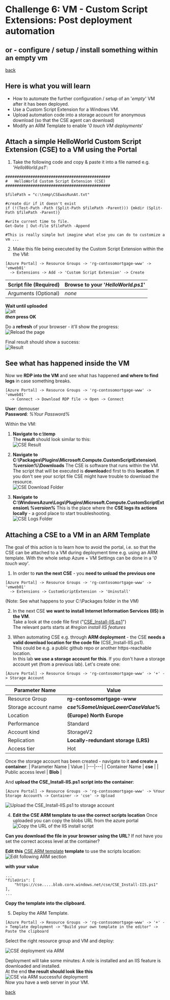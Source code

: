 # Challenge 6: VM - Custom Script Extensions: Post deployment automation
## or - configure / setup / install something within an empty vm ##  

[back](../../readme.md)  

## Here is what you will learn ##
- How to automate the further configuration / setup of an '_empty_' VM after it has been deployed.
- Use a Custom Script Extension for a Windows VM.
- Upload automation code into a storage account for anonymous download (so that the CSE agent can download)
- Modify an ARM Template to enable '_0 touch VM deployments_'

## Attach a simple HelloWorld Custom Script Extension (CSE) to a VM using the Portal ##
1. Take the following code and copy & paste it into a file named e.g. '_HelloWorld.ps1_':

```
##############################################
#   HelloWorld Custom Script Extension (CSE)
##############################################

$filePath = "c:\temp\CSEwasRunAt.txt"

#create dir if it doesn't exist
if (!(Test-Path -Path (Split-Path $filePath -Parent))) {mkdir (Split-Path $filePath -Parent)}

#write current time to file.
Get-Date | Out-File $filePath -Append

#This is really simple but imagine what else you can do to customize a vm ...

```

2. Make this file being executed by the Custom Script Extension within the the VM:
```
[Azure Portal] -> Resource Groups -> 'rg-contosomortgage-www' -> 'vmweb01'
  -> Extensions -> Add -> 'Custom Script Extension' -> Create
```
  
| Script file (Required) |  Browse to your '_HelloWorld.ps1_'  |
|---|---|
| Arguments (Optional) |  _none_  |  
  
**Wait until uploaded**  
![alt](AddCSE-HelloWorldToVM.PNG)  
**_then_ press OK**  


Do a **refresh** of your browser - it'll show the progress:  
![Reload the page](AddCSE-HelloWorldToVM2.PNG)
  
Final result should show a success:  
![Result](AddCSE-HelloWorldToVM3.PNG)

## See what has happened inside the VM
Now we **RDP into the VM** and see what has happened **and where to find logs** in case something breaks.
```
[Azure Portal] -> Resource Groups -> 'rg-contosomortgage-www' -> 'vmweb01'
  -> Connect -> Download RDP file -> Open -> Connect
```
**User**: demouser  
**Password**: _%Your Password%_  
  
Within the VM:
1. **Navigate to c:\temp**  
The **result** should look similar to this:  
![CSE Result](AddCSE-HelloWorldToVM4Result.PNG)

2. **Navigate to C:\Packages\Plugins\Microsoft.Compute.CustomScriptExtension\ _%version%_\Downloads**
The CSE is software that runs within the VM. The script that will be executed is **download**ed first to this **location**. If you don't see your script file CSE might have trouble to download the resource.  
![CSE Download Folder](AddCSE-HelloWorldToVM5DownloadFolder.PNG)  

3. **Navigate to C:\WindowsAzure\Logs\Plugins\Microsoft.Compute.CustomScriptExtension\ _%version%_**
This is the place where the **CSE logs its actions locally** - a good place to start troubleshooting.  
![CSE Logs Folder](AddCSE-HelloWorldToVM6LogsFolder.PNG)

## Attaching a CSE to a VM in an ARM Template ##
The goal of this action is to learn how to avoid the portal, i.e. so that the CSE can be attached to a VM during deployment time e.g. using an ARM template. With the whole setup Azure + VM Settings can be done in a '_0 touch way_'.

1. In order to **run the next CSE** - you **need to unload the previous one**
```
[Azure Portal] -> Resource Groups -> 'rg-contosomortgage-www' -> 'vmweb01'
  -> Extensions -> CustomScriptExtension -> 'Uninstall'
```
(Note: See what happens to your C:\Packages folder in the VM)

2. In the next CSE **we want to install Internet Information Services (IIS) in the VM**.  
Take a look at the code file first ("[CSE_Install-IIS.ps1](CSE_Install-IIS.ps1)")  
The relevant parts starts at _#region install IIS features_

3. When automating CSE e.g. through **ARM deployment** - the CSE **needs a valid download location for the code file** (CSE_Install-IIS.ps1).  
This could be e.g. a public github repo or another https-reachable location.  
In this lab **we use a storage account for this**.
If you don't have a storage account yet (from a previous lab). Let's create one:  
```
[Azure Portal] -> Resource Groups -> 'rg-contosomortgage-www' -> '+' -> Storage Account 
```
| Parameter Name | Value  |
|---|---|
| Resource Group  |  **rg-contosomortgage-www** |
| Storage account name  |  **_cse%SomeUniqueLowerCaseValue%_** |
| Location  |  **(Europe) North Europe** |
| Performance  |  Standard |
| Account kind  |  StorageV2 |
| Replication  |  **Locally-redundant storage (LRS)** |
| Access tier  | Hot |
  
Once the storage account has been created - navigate to it **and create a container**:
| Parameter Name | Value  |
|---|---|
| Container Name  |  **cse** |
| Public access level  |  **Blob** |

And **upload the CSE_Install-IIS.ps1 script into the container**:
```
[Azure Portal] -> Resource Groups -> 'rg-contosomortgage-www' -> %Your Storage Account% -> Container -> 'cse' -> Upload
```
![Upload the CSE_Install-IIS.ps1 to storage account](saUploadCSE1.PNG)
  
4. **Edit the CSE ARM template to use the correct scripts location**
Once uploaded you can copy the blobs URL from the azure portal  
![Copy the URL of the IIS install script](saUploadCSE2.PNG)

**Can you download the file in your browser using the URL**? If not have you set the correct access level at the container?

**Edit this** [CSE ARM template](ARMCSE.json) **template** to use the scripts location: 
![Edit following ARM section](ModifyARM.png)  

**with your value**
```
...
"fileUris": [
    "https://cse.....blob.core.windows.net/cse/CSE_Install-IIS.ps1"
],
...
```
**Copy the template into the clipboard.**

5. Deploy the ARM Template.
```
[Azure Portal] -> Resource Groups -> 'rg-contosomortgage-www' -> '+' -> Template deployment -> "Build your own template in the editor" -> Paste the clipboard
```
Select the right resource group and VM and deploy:

![CSE deployment via ARM](ModifyARMDeployment.png)  

Deployment will take some minutes: A role is installed and an IIS feature is downloaded and installed.  
At the end **the result should look like this**  
![CSE via ARM successful deployment](ModifyARMSuccessfulDeployment.png)  
Now you have a web server in your VM.  

[back](../../readme.md)
